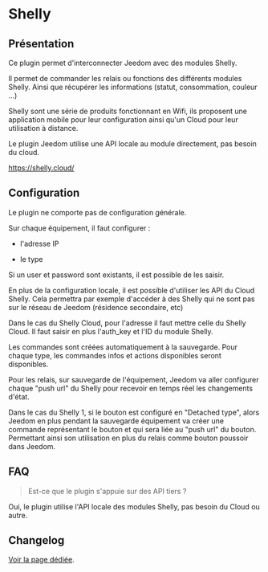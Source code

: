 # Shelly

## Présentation

Ce plugin permet d'interconnecter Jeedom avec des modules Shelly.

Il permet de commander les relais ou fonctions des différents modules Shelly. Ainsi que récupérer les informations (statut, consommation, couleur ...)

Shelly sont une série de produits fonctionnant en Wifi, ils proposent une application mobile pour leur configuration ainsi qu'un Cloud pour leur utilisation à distance.

Le plugin Jeedom utilise une API locale au module directement, pas besoin du cloud.

https://shelly.cloud/

## Configuration

Le plugin ne comporte pas de configuration générale.

Sur chaque équipement, il faut configurer :

  - l'adresse IP

  - le type
  
Si un user et password sont existants, il est possible de les saisir.

En plus de la configuration locale, il est possible d'utiliser les API du Cloud Shelly. Cela permettra par exemple d'accéder à des Shelly qui ne sont pas sur le réseau de Jeedom (résidence secondaire, etc)

Dans le cas du Shelly Cloud, pour l'adresse il faut mettre celle du Shelly Cloud. Il faut saisir en plus l'auth_key et l'ID du module Shelly.

Les commandes sont créées automatiquement à la sauvegarde. Pour chaque type, les commandes infos et actions disponibles seront disponibles.

Pour les relais, sur sauvegarde de l'équipement, Jeedom va aller configurer chaque "push url" du Shelly pour recevoir en temps réel les changements d'état.

Dans le cas du Shelly 1, si le bouton est configuré en "Detached type", alors Jeedom en plus pendant la sauvegarde équipement va créer une commande représentant le bouton et qui sera liée au "push url" du bouton. Permettant ainsi son utilisation en plus du relais comme bouton poussoir dans Jeedom.

## FAQ

> Est-ce que le plugin s'appuie sur des API tiers ?

Oui, le plugin utilise l'API locale des modules Shelly, pas besoin du Cloud ou autre.


## Changelog

[Voir la page dédiée](changelog.md).
